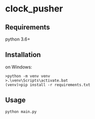 # clock_pusher

## Requirements
python 3.6+

## Installation
on Windows:
```
>python -m venv venv
>.\venv\Scripts\activate.bat
(venv)>pip install -r requirements.txt
```
## Usage
```python main.py```
